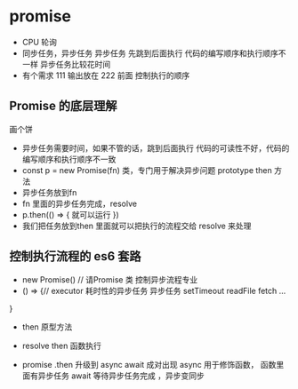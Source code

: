 # promise

- CPU 轮询
- 同步任务，异步任务
  异步任务 
  先跳到后面执行
  代码的编写顺序和执行顺序不一样
  异步任务比较花时间
- 有个需求
  111 输出放在 222 前面
  控制执行的顺序

## Promise 的底层理解
画个饼
- 异步任务需要时间，如果不管的话，跳到后面执行
  代码的可读性不好，代码的编写顺序和执行顺序不一致
- const p = new Promise(fn)
  类，专门用于解决异步问题
  prototype then 方法
- 异步任务放到fn
- fn 里面的异步任务完成，resolve
- p.then(() => {
  就可以运行
})
- 我们把任务放到then 里面就可以把执行的流程交给 resolve 来处理

## 控制执行流程的 es6 套路
  - new Promise() // 请Promise 类  控制异步流程专业
  - () => {// executor 耗时性的异步任务
    异步任务 setTimeout readFile fetch ...

  } 

  - then 原型方法
  - resolve then 函数执行

- promise .then 升级到 async await  成对出现 
  async 用于修饰函数， 函数里面有异步任务
  await 等待异步任务完成 ，异步变同步 





